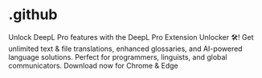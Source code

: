 # .github
Unlock DeepL Pro features with the DeepL Pro Extension Unlocker 🛠️! Get unlimited text &amp; file translations, enhanced glossaries, and AI-powered language solutions. Perfect for programmers, linguists, and global communicators. Download now for Chrome &amp; Edge
